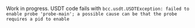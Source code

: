 Work in progress. USDT code fails with `bcc.usdt.USDTException: failed to enable probe 'probe-main'; a possible cause can be that the probe requires a pid to enable`

